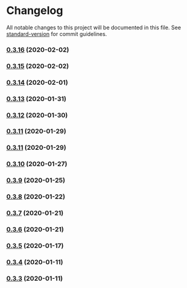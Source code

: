 # Changelog

All notable changes to this project will be documented in this file. See [standard-version](https://github.com/conventional-changelog/standard-version) for commit guidelines.

### [0.3.16](https://github.com/sprout2000/nenrei/compare/v0.3.15...v0.3.16) (2020-02-02)

### [0.3.15](https://github.com/sprout2000/nenrei/compare/v0.3.14...v0.3.15) (2020-02-02)

### [0.3.14](https://github.com/sprout2000/nenrei/compare/v0.3.13...v0.3.14) (2020-02-01)

### [0.3.13](https://github.com/sprout2000/nenrei/compare/v0.3.12...v0.3.13) (2020-01-31)

### [0.3.12](https://github.com/sprout2000/nenrei/compare/v0.3.11...v0.3.12) (2020-01-30)

### [0.3.11](https://github.com/sprout2000/nenrei/compare/v0.3.10...v0.3.11) (2020-01-29)

### [0.3.11](https://github.com/sprout2000/nenrei/compare/v0.3.10...v0.3.11) (2020-01-29)

### [0.3.10](https://github.com/sprout2000/nenrei/compare/v0.3.9...v0.3.10) (2020-01-27)

### [0.3.9](https://github.com/sprout2000/nenrei/compare/v0.3.8...v0.3.9) (2020-01-25)

### [0.3.8](https://github.com/sprout2000/nenrei/compare/v0.3.7...v0.3.8) (2020-01-22)

### [0.3.7](https://github.com/sprout2000/nenrei/compare/v0.3.6...v0.3.7) (2020-01-21)

### [0.3.6](https://github.com/sprout2000/nenrei/compare/v0.3.5...v0.3.6) (2020-01-21)

### [0.3.5](https://github.com/sprout2000/nenrei/compare/v0.3.4...v0.3.5) (2020-01-17)

### [0.3.4](https://github.com/sprout2000/nenrei/compare/v0.3.3...v0.3.4) (2020-01-11)

### [0.3.3](https://github.com/sprout2000/nenrei/compare/v0.1.1...v0.3.3) (2020-01-11)
